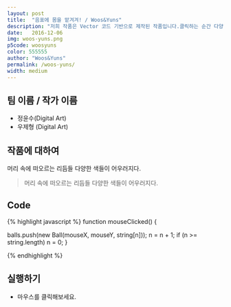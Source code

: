 ```yaml
---
layout: post
title:  "음표에 몸을 맡겨겨! / Woos&Yuns"
description: "저희 작품은 Vector 코드 기반으로 제작된 작품입니다.클릭하는 순간 다양한 색깔들의 음표가 나오게 되는데,다양한 색들의 음표가 화면안에서 어울려지면서 음표가 가지고 있는 정보를 시각화하여 나타내려 했습니다. "
date:   2016-12-06
img: woos-yuns.png
p5code: woosyuns
color: 555555
author: "Woos&Yuns"
permalink: /woos-yuns/
width: medium
---
```

## 팀 이름 / 작가 이름
- 정윤수(Digital Art)
- 우제형 (Digital Art)


## 작품에 대하여
머리 속에 떠오르는 리듬들 다양한 색들이 어우러지다.


<blockquote>
머리 속에 떠오르는 리듬들 다양한 색들이 어우러지다.


</blockquote>


## Code
{% highlight javascript %}
function mouseClicked() {


  balls.push(new Ball(mouseX, mouseY, string[n]));
  n = n + 1;
  if (n >= string.length) n = 0;
}

{% endhighlight %}



## 실행하기
- 마우스를 클릭해보세요.
